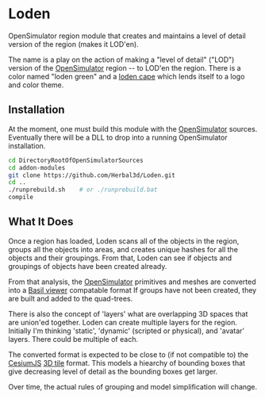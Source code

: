 # Loden
OpenSimulator region module that creates and maintains a level of detail version
of the region (makes it LOD'en).

The name is a play on the action of making a "level of detail" ("LOD") version
of the [OpenSimulator] region -- to LOD'en the region.
There is a color named "loden green" and a [loden cape]
which lends itself to a logo and color theme.

## Installation
At the moment, one must build this module with the [OpenSimulator] sources.
Eventually there will be a DLL to drop into a running OpenSimulator installation.

```bash
cd DirectoryRootOfOpenSimulatorSources
cd addon-modules
git clone https://github.com/Herbal3d/Loden.git
cd ..
./runprebuild.sh    # or ./runprebuild.bat
compile
```

## What It Does
Once a region has loaded, Loden scans all of the objects in the region,
groups all the objects into areas, and creates unique hashes for all
the objects and their groupings.
From that, Loden can see if objects and groupings of objects have been
created already.

From that analysis, the [OpenSimulator] primitives and meshes are
converted into a [Basil viewer] compatable format
If groups have not been created, they are built and added to
the quad-trees.

There is also the concept of 'layers' what are overlapping 3D spaces
that are union'ed together. Loden can create multiple layers for the
region. Initially I'm thinking 'static', 'dynamic' (scripted or physical),
and 'avatar' layers. There could be multiple of each.

The converted format is expected to be close to (if not compatible to)
the [CesiumJS] [3D tile] format. This models a hiearchy of bounding boxes
that give decreasing level of detail as the bounding boxes get larger.

Over time, the actual rules of grouping and model simplification will change.

[OpenSimulator]: https://opensimulator.org
[loden cape]: https://en.wikipedia.org/wiki/Loden_cape
[CesiumJS]: https://cesiumjs.org/
[3D tile]: https://github.com/AnalyticalGraphicsInc/3d-tiles
[Basil viewer]: http://blog.misterblue.com/basil/

